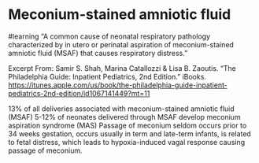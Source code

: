 # Meconium-stained amniotic fluid
#learning
“A common cause of neonatal respiratory pathology characterized by in utero or perinatal aspiration of meconium-stained amniotic fluid (MSAF) that causes respiratory distress.”

Excerpt From: Samir S. Shah, Marina Catallozzi & Lisa B. Zaoutis. “The Philadelphia Guide: Inpatient Pediatrics, 2nd Edition.” iBooks. https://itunes.apple.com/us/book/the-philadelphia-guide-inpatient-pediatrics-2nd-edition/id1067141449?mt=11

13% of all deliveries associated with meconium-stained amniotic fluid (MSAF)
5-12% of neonates delivered through MSAF develop meconium aspiration syndrome (MAS)
Passage of meconium seldom occurs prior to 34 weeks gestation, occurs usually in term and late-term infants, is related to fetal distress, which leads to hypoxia-induced vagal response causing passage of meconium.
